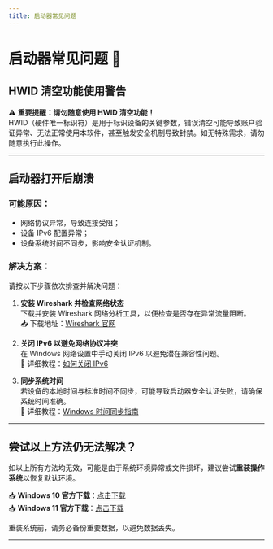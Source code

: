 ```yaml
---
title: 启动器常见问题
---
```


# 启动器常见问题 📖

## **HWID 清空功能使用警告**

⚠ **重要提醒：请勿随意使用 HWID 清空功能！**  
HWID（硬件唯一标识符）是用于标识设备的关键参数，错误清空可能导致账户验证异常、无法正常使用本软件，甚至触发安全机制导致封禁。如无特殊需求，请勿随意执行此操作。

---

## **启动器打开后崩溃**

### 可能原因：
- 网络协议异常，导致连接受阻；
- 设备 IPv6 配置异常；
- 设备系统时间不同步，影响安全认证机制。

### 解决方案：
请按以下步骤依次排查并解决问题：

1. **安装 Wireshark 并检查网络状态**  
   下载并安装 Wireshark 网络分析工具，以便检查是否存在异常流量阻断。  
   📥 下载地址：[Wireshark 官网](https://www.wireshark.org/)

2. **关闭 IPv6 以避免网络协议冲突**  
   在 Windows 网络设置中手动关闭 IPv6 以避免潜在兼容性问题。  
   📖 详细教程：[如何关闭 IPv6](https://zhuanlan.zhihu.com/p/533445442)

3. **同步系统时间**  
   若设备的本地时间与标准时间不同步，可能导致启动器安全认证失败，请确保系统时间准确。  
   📖 详细教程：[Windows 时间同步指南](https://blog.csdn.net/mengniu666/article/details/130843945)

---

## **尝试以上方法仍无法解决？**

如以上所有方法均无效，可能是由于系统环境异常或文件损坏，建议尝试**重装操作系统**以恢复默认环境。

📥 **Windows 10 官方下载**：[点击下载](https://www.microsoft.com/zh-tw/software-download/windows10)  
📥 **Windows 11 官方下载**：[点击下载](https://www.microsoft.com/zh-tw/software-download/windows11?msockid=016a6a6777516b2027797f3f76e56acb)  

重装系统前，请务必备份重要数据，以避免数据丢失。

---

